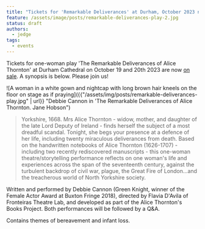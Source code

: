 ```yaml
---
title: "Tickets for 'Remarkable Deliverances' at Durham, October 2023 now on sale"
feature: /assets/image/posts/remarkable-deliverances-play-2.jpg 
status: draft
authors:
  - jedge
tags:
  - events
---
```


Tickets for one-woman play 'The Remarkable Deliverances of Alice Thornton' at Durham Cathedral on October 19 and 20th 2023 are now [on sale](https://durhamcathedral.ticketsolve.com/ticketbooth/shows/1173644589). A synopsis is below. Please join us!

![A woman in a white gown and nightcap with long brown hair kneels on the floor on stage as if praying]({{"/assets/img/posts/remarkable-deliverances-play.jpg" | url}} "Debbie Cannon in 'The Remarkable Deliverances of Alice Thornton. Jane Hobson")

> Yorkshire, 1668. Mrs Alice Thornton - widow, mother, and daughter of the late Lord Deputy of Ireland - finds herself the subject of a most dreadful scandal. Tonight, she begs your presence at a defence of her life, including twenty miraculous deliverances from death. Based on the handwritten notebooks of Alice Thornton (1626-1707) - including two recently rediscovered manuscripts - this one-woman theatre/storytelling performance reflects on one woman's life and experiences across the span of the seventeenth century, against the turbulent backdrop of civil war, plague, the Great Fire of London...and the treacherous world of North Yorkshire society.

Written and performed by Debbie Cannon (Green Knight, winner of the Female Actor Award at Buxton Fringe 2018), directed by Flavia D'Avila of Fronteiras Theatre Lab, and developed as part of the Alice Thornton's Books Project. Both performances will be followed by a Q&A.

Contains themes of bereavement and infant loss.



